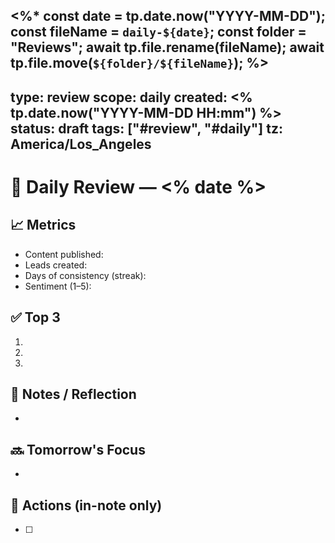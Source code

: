 <%*
const date = tp.date.now("YYYY-MM-DD");
const fileName = `daily-${date}`;
const folder = "Reviews";
await tp.file.rename(fileName);
await tp.file.move(`${folder}/${fileName}`);
%>
---
type: review
scope: daily
created: <% tp.date.now("YYYY-MM-DD HH:mm") %>
status: draft
tags: ["#review", "#daily"]
tz: America/Los_Angeles
---

# 🌅 Daily Review — <% date %>

## 📈 Metrics
- Content published:
- Leads created:
- Days of consistency (streak):
- Sentiment (1–5):

## ✅ Top 3
1.
2.
3.

## 🧠 Notes / Reflection
-

## 🔜 Tomorrow's Focus
-

## 📌 Actions (in-note only)
- [ ] 
